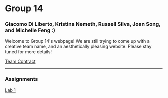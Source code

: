 # Group 14
### Giacomo Di Liberto, Kristina Nemeth, Russell Silva, Joan Song, and Michelle Feng :)

Welcome to Group 14's webpage! We are still trying to come up with a creative team name, and an aesthetically pleasing website. Please stay tuned for more details!

[Team Contract](https://github.com/kristinanemeth/group14/raw/master/Group%2014%20Team%20Contract%20(1).pdf)

***

### Assignments

[Lab 1](./Lab1.md)
